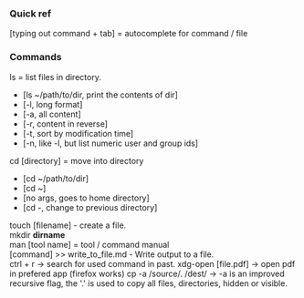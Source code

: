 ### Quick ref
[typing out command + tab] = autocomplete for command / file 

### Commands
ls = list files in directory.
  - [ls ~/path/to/dir, print the contents of dir]
  - [-l, long format]
  - [-a, all content]
  - [-r, content in reverse]
  - [-t, sort by modification time]
  - [-n, like -l, but list numeric user and group ids]

cd [directory] = move into directory
  - [cd ~/path/to/dir]
  - [cd ~]
  - [no args, goes to home directory]
  - [cd -, change to previous directory]

touch [filename] - create a file.<br>
mkdir __dirname__<br>
man [tool name] = tool / command manual<br>
[command] >> write_to_file.md - Write output to a file.<br>
ctrl + r -> search for used command in past.
xdg-open [file.pdf] -> open pdf in prefered app (firefox works)
cp -a /source/. /dest/ -> -a is an improved recursive flag, the '.' is used to copy all files, directories, hidden or visible.
